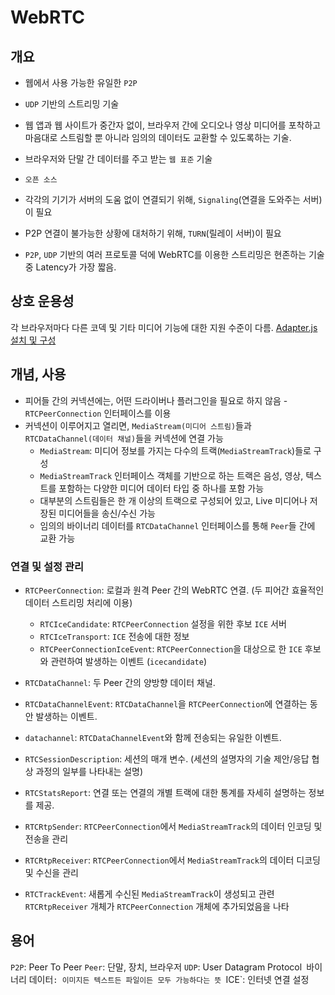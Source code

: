 # WebRTC

## 개요

- 웹에서 사용 가능한 유일한 `P2P`
- `UDP` 기반의 스트리밍 기술
- 웹 앱과 웹 사이트가 중간자 없이, 브라우저 간에 오디오나 영상 미디어를 포착하고 마음대로 스트림할 뿐 아니라 임의의 데이터도 교환할 수 있도록하는 기술.

- 브라우저와 단말 간 데이터를 주고 받는 `웹 표준` 기술
- `오픈 소스`

- 각각의 기기가 서버의 도움 없이 연결되기 위해, `Signaling`(연결을 도와주는 서버)이 필요
- P2P 연결이 불가능한 상황에 대처하기 위해, `TURN`(릴레이 서버)이 필요

- `P2P`, `UDP` 기반의 여러 프로토콜 덕에 WebRTC를 이용한 스트리밍은 현존하는 기술 중 Latency가 가장 짧음.

## 상호 운용성

각 브라우저마다 다른 코덱 및 기타 미디어 기능에 대한 지원 수준이 다름.
[Adapter.js](https://github.com/webrtcHacks/adapter) [설치 및 구성](./WebRTC-Adapter.md)

## 개념, 사용

- 피어들 간의 커넥션에는, 어떤 드라이버나 플러그인을 필요로 하지 않음 - `RTCPeerConnection` 인터페이스를 이용
- 커넥션이 이루어지고 열리면, `MediaStream(미디어 스트림)`들과 `RTCDataChannel(데이터 채널)`들을 커넥션에 연결 가능
  - `MediaStream`: 미디어 정보를 가지는 다수의 트랙(`MediaStreamTrack`)들로 구성
  - `MediaStreamTrack` 인터페이스 객체를 기반으로 하는 트랙은 음성, 영상, 텍스트를 포함하는 다양한 미디어 데이터 타입 중 하나를 포함 가능
  - 대부분의 스트림들은 한 개 이상의 트랙으로 구성되어 있고, Live 미디어나 저장된 미디어들을 송신/수신 가능
  - 임의의 바이너리 데이터를 `RTCDataChannel` 인터페이스를 통해 `Peer`들 간에 교환 가능

### 연결 및 설정 관리

- `RTCPeerConnection`: 로컬과 원격 Peer 간의 WebRTC 연결. (두 피어간 효율적인 데이터 스트리밍 처리에 이용)

  - `RTCIceCandidate`: `RTCPeerConnection` 설정을 위한 후보 `ICE` 서버
  - `RTCIceTransport`: `ICE` 전송에 대한 정보
  - `RTCPeerConnectionIceEvent`: `RTCPeerConnection`을 대상으로 한 `ICE` 후보와 관련하여 발생하는 이벤트 (`icecandidate`)

- `RTCDataChannel`: 두 Peer 간의 양방향 데이터 채널.

- `RTCDataChannelEvent`: `RTCDataChannel`을 `RTCPeerConnection`에 연결하는 동안 발생하는 이벤트.

- `datachannel`: `RTCDataChannelEvent`와 함께 전송되는 유일한 이벤트.

- `RTCSessionDescription`: 세션의 매개 변수. (세션의 설명자의 기술 제안/응답 협상 과정의 일부를 나타내는 설명)

- `RTCStatsReport`: 연결 또는 연결의 개별 트랙에 대한 통계를 자세히 설명하는 정보를 제공.

- `RTCRtpSender`: `RTCPeerConnection`에서 `MediaStreamTrack`의 데이터 인코딩 및 전송을 관리
- `RTCRtpReceiver`: `RTCPeerConnection`에서 `MediaStreamTrack`의 데이터 디코딩 및 수신을 관리

- `RTCTrackEvent`: 새롭게 수신된 `MediaStreamTrack`이 생성되고 관련 `RTCRtpReceiver` 개체가 `RTCPeerConnection` 개체에 추가되었음을 나타

## 용어

`P2P`: Peer To Peer
`Peer`: 단말, 장치, 브라우저
`UDP`: User Datagram Protocol` `바이너리 데이터`: 이미지든 텍스트든 파일이든 모두 가능하다는 뜻 `ICE`: 인터넷 연결 설정
